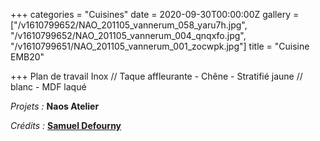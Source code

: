 +++
categories = "Cuisines"
date = 2020-09-30T00:00:00Z
gallery = ["/v1610799652/NAO_201105_vannerum_058_yaru7h.jpg", "/v1610799652/NAO_201105_vannerum_004_qnqxfo.jpg", "/v1610799651/NAO_201105_vannerum_001_zocwpk.jpg"]
title = "Cuisine EMB20"

+++
Plan de travail Inox // Taque affleurante - Chêne - Stratifié jaune // blanc - MDF laqué

_Projets :_ **Naos Atelier**

_Crédits :_ [**Samuel Defourny**](https://www.smdf.be/)
